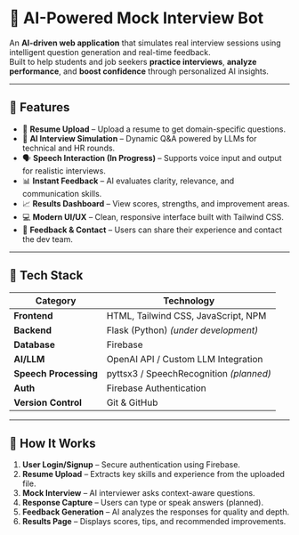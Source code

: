 # 🤖 AI-Powered Mock Interview Bot

An **AI-driven web application** that simulates real interview sessions using intelligent question generation and real-time feedback.  
Built to help students and job seekers **practice interviews**, **analyze performance**, and **boost confidence** through personalized AI insights.

---

## 🌟 Features

- 📄 **Resume Upload** – Upload a resume to get domain-specific questions.  
- 💬 **AI Interview Simulation** – Dynamic Q&A powered by LLMs for technical and HR rounds.  
- 🗣️ **Speech Interaction (In Progress)** – Supports voice input and output for realistic interviews.  
- 📊 **Instant Feedback** – AI evaluates clarity, relevance, and communication skills.  
- 📈 **Results Dashboard** – View scores, strengths, and improvement areas.  
- 💻 **Modern UI/UX** – Clean, responsive interface built with Tailwind CSS.  
- 💬 **Feedback & Contact** – Users can share their experience and contact the dev team.

---

## 🧩 Tech Stack

| Category | Technology |
|-----------|-------------|
| **Frontend** | HTML, Tailwind CSS, JavaScript, NPM |
| **Backend** | Flask (Python) *(under development)* |
| **Database** | Firebase |
| **AI/LLM** | OpenAI API / Custom LLM Integration |
| **Speech Processing** | pyttsx3 / SpeechRecognition *(planned)* |
| **Auth** | Firebase Authentication |
| **Version Control** | Git & GitHub |

---

## 🚀 How It Works

1. **User Login/Signup** – Secure authentication using Firebase.  
2. **Resume Upload** – Extracts key skills and experience from the uploaded file.  
3. **Mock Interview** – AI interviewer asks context-aware questions.  
4. **Response Capture** – Users can type or speak answers (planned).  
5. **Feedback Generation** – AI analyzes the responses for quality and depth.  
6. **Results Page** – Displays scores, tips, and recommended improvements.


